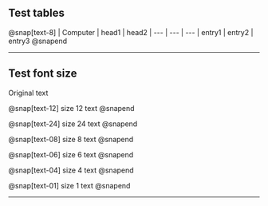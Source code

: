 ## Test tables

@snap[text-8]
| Computer | head1 | head2
| --- | --- | ---
| entry1 | entry2 | entry3
@snapend

---

## Test font size

Original text

@snap[text-12]
size 12 text
@snapend

@snap[text-24]
size 24 text
@snapend

@snap[text-08]
size 8 text
@snapend

@snap[text-06]
size 6 text
@snapend

@snap[text-04]
size 4 text
@snapend

@snap[text-01]
size 1 text
@snapend

---

